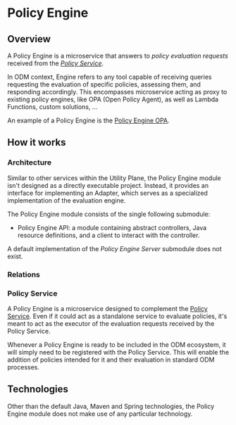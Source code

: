 # Policy Engine

## Overview 

A Policy Engine is a microservice that answers to _policy evaluation requests_ 
received from the [_Policy Service_](../../product-plane/policy.md).

In ODM context, Engine refers to any tool capable of receiving queries requesting the evaluation of specific policies,
assessing them, and responding accordingly. 
This encompasses microservice acting as proxy to existing policy engines,
like OPA (Open Policy Agent), as well as Lambda Functions, custom solutions, ...

An example of a Policy Engine is the [Policy Engine OPA](adapters/opa.md).

## How it works

### Architecture

Similar to other services within the Utility Plane,
the Policy Engine module isn't designed as a directly executable project.
Instead, it provides an interface for implementing an Adapter,
which serves as a specialized implementation of the evaluation engine.

The Policy Engine module consists of the single following submodule:
* Policy Engine API: a module containing abstract controllers, Java resource definitions, and a client to interact with the controller.

A default implementation of the *Policy Engine Server* submodule does not exist.

<!--![Policy-Engine-diagram](../../../images/architecture/utility-plane/executor/executor_architecture.png)-->

### Relations

### Policy Service

A Policy Engine is a microservice designed to complement the [Policy Service](../../product-plane/policy.md).
Even if it could act as a standalone service to evaluate policies, 
it's meant to act as the executor of the evaluation requests received by the Policy Service.

Whenever a Policy Engine is ready to be included in the ODM ecosystem, 
it will simply need to be registered with the Policy Service. 
This will enable the addition of policies intended for it and their evaluation in standard ODM processes.

## Technologies

Other than the default Java, Maven and Spring technologies,
the Policy Engine module does not make use of any particular technology.